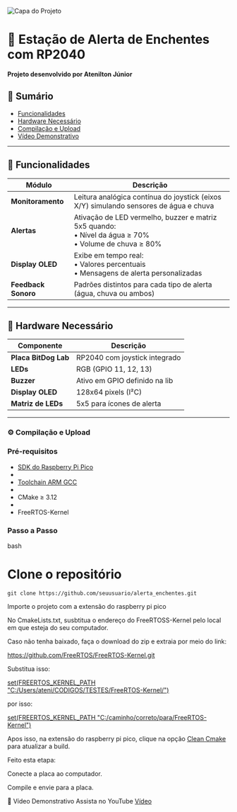 ![Capa do Projeto](https://github.com/user-attachments/assets/f2a5c9b8-6208-4723-8f46-1d74be421827)
# 🌊 Estação de Alerta de Enchentes com RP2040

**Projeto desenvolvido por Atenilton Júnior**  

## 📌 Sumário
- [Funcionalidades](#-funcionalidades)
- [Hardware Necessário](#-hardware-necessário)
- [Compilação e Upload](#-compilação-e-upload)
- [Vídeo Demonstrativo](#-vídeo-demonstrativo)

---

## 🚀 Funcionalidades
| Módulo | Descrição |
|--------|-----------|
| **Monitoramento** | Leitura analógica contínua do joystick (eixos X/Y) simulando sensores de água e chuva |
| **Alertas** | Ativação de LED vermelho, buzzer e matriz 5x5 quando:<br>• Nível da água ≥ 70%<br>• Volume de chuva ≥ 80% |
| **Display OLED** | Exibe em tempo real:<br>• Valores percentuais<br>• Mensagens de alerta personalizadas |
| **Feedback Sonoro** | Padrões distintos para cada tipo de alerta (água, chuva ou ambos) |

---

## 🔧 Hardware Necessário
| Componente | Descrição |
|------------|-----------|
| **Placa BitDog Lab** | RP2040 com joystick integrado |
| **LEDs** | RGB (GPIO 11, 12, 13) |
| **Buzzer** | Ativo em GPIO definido na lib |
| **Display OLED** | 128x64 pixels (I²C) |
| **Matriz de LEDs** | 5x5 para ícones de alerta |

---

### ⚙️ Compilação e Upload
### Pré-requisitos
- [SDK do Raspberry Pi Pico](https://github.com/raspberrypi/pico-sdk)
- 
- [Toolchain ARM GCC](https://developer.arm.com/tools-and-software/open-source-software/developer-tools/gnu-toolchain/gnu-rm)
- 
- CMake ≥ 3.12
- 
- FreeRTOS-Kernel

### Passo a Passo

bash

# Clone o repositório

```git clone https://github.com/seuusuario/alerta_enchentes.git```

Importe o projeto com a extensão do raspberry pi pico

No CmakeLists.txt, susbtitua o endereço do FreeRTOSS-Kernel pelo local em que esteja do seu computador.

Caso não tenha baixado, faça o download do zip e extraia por meio do link:

https://github.com/FreeRTOS/FreeRTOS-Kernel.git

Substitua isso:

[set(FREERTOS_KERNEL_PATH "C:/Users/ateni/CODIGOS/TESTES/FreeRTOS-Kernel/")](#)

por isso:

[set(FREERTOS_KERNEL_PATH "C:/caminho/correto/para/FreeRTOS-Kernel")](#)

Apos isso, na extensão do raspberry pi pico, clique na opção [Clean Cmake]() para atualizar a build.

Feito esta etapa:

Conecte a placa ao computador.

Compile e envie para a placa.


🎥 Vídeo Demonstrativo
Assista no YouTube
[Vídeo](https://www.youtube.com/watch?v=K96oKxeMri0)
